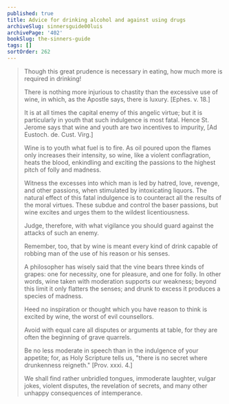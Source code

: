 ```yaml
---
published: true
title: Advice for drinking alcohol and against using drugs
archiveSlug: sinnersguide00luis
archivePage: '402'
bookSlug: the-sinners-guide
tags: []
sortOrder: 262
---
```


> Though this great prudence is necessary in eating, how much more is required in drinking!
> 
> There is nothing more injurious to chastity than the excessive use of wine, in which, as the Apostle says, there is luxury. [Ephes. v. 18.]
> 
> It is at all times the capital enemy of this angelic virtue; but it is particularly in youth that such indulgence is most fatal. Hence St. Jerome says that wine and youth are two incentives to impurity, [Ad Eustoch. de. Cust. Virg.]
> 
> Wine is to youth what fuel is to fire. As oil poured upon the flames only increases their intensity, so wine, like a violent conflagration, heats the blood, enkindling and exciting the passions to the highest pitch of folly and madness.
> 
> Witness the excesses into which man is led by hatred, love, revenge, and other passions, when stimulated by intoxicating liquors. The natural effect of this fatal indulgence is to counteract all the results of the moral virtues. These subdue and control the baser passions, but wine excites and urges them to the wildest licentiousness.
> 
> Judge, therefore, with what vigilance you should guard against the attacks of such an enemy.
> 
> Remember, too, that by wine is meant every kind of drink capable of robbing man of the use of his reason or his senses.
> 
> A philosopher has wisely said that the vine bears three kinds of grapes: one for necessity, one for pleasure, and one for folly. In other words, wine taken with moderation supports our weakness; beyond this limit it only flatters the senses; and drunk to excess it produces a species of madness.
> 
> Heed no inspiration or thought which you have reason to think is excited by wine, the worst of evil counsellors.
> 
> Avoid with equal care all disputes or arguments at table, for they are often the beginning of grave quarrels.
> 
> Be no less moderate in speech than in the indulgence of your appetite; for, as Holy Scripture tells us, "there is no secret where drunkenness reigneth." [Prov. xxxi. 4.]
> 
> We shall find rather unbridled tongues, immoderate laughter, vulgar jokes, violent disputes, the revelation of secrets, and many other unhappy consequences of intemperance.
